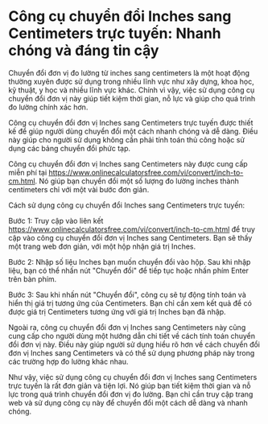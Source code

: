 Công cụ chuyển đổi Inches sang Centimeters trực tuyến: Nhanh chóng và đáng tin cậy
==================================================================================

Chuyển đổi đơn vị đo lường từ inches sang centimeters là một hoạt động thường xuyên được sử dụng trong nhiều lĩnh vực như xây dựng, khoa học, kỹ thuật, y học và nhiều lĩnh vực khác. Chính vì vậy, việc sử dụng công cụ chuyển đổi đơn vị này giúp tiết kiệm thời gian, nỗ lực và giúp cho quá trình đo lường chính xác hơn.

Công cụ chuyển đổi đơn vị Inches sang Centimeters trực tuyến được thiết kế để giúp người dùng chuyển đổi một cách nhanh chóng và dễ dàng. Điều này giúp cho người sử dụng không cần phải tính toán thủ công hoặc sử dụng các bảng chuyển đổi phức tạp.

Công cụ chuyển đổi đơn vị Inches sang Centimeters này được cung cấp miễn phí tại <https://www.onlinecalculatorsfree.com/vi/convert/inch-to-cm.html>. Nó giúp bạn chuyển đổi một số lượng đo lường inches thành centimeters chỉ với một vài bước đơn giản.

Cách sử dụng công cụ chuyển đổi Inches sang Centimeters trực tuyến:

Bước 1: Truy cập vào liên kết <https://www.onlinecalculatorsfree.com/vi/convert/inch-to-cm.html> để truy cập vào công cụ chuyển đổi đơn vị Inches sang Centimeters. Bạn sẽ thấy một trang web đơn giản, với một hộp nhận giá trị Inches.

Bước 2: Nhập số liệu Inches bạn muốn chuyển đổi vào hộp. Sau khi nhập liệu, bạn có thể nhấn nút "Chuyển đổi" để tiếp tục hoặc nhấn phím Enter trên bàn phím.

Bước 3: Sau khi nhấn nút "Chuyển đổi", công cụ sẽ tự động tính toán và hiển thị giá trị tương ứng của Centimeters. Bạn chỉ cần xem kết quả để có được giá trị Centimeters tương ứng với giá trị Inches bạn đã nhập.

Ngoài ra, công cụ chuyển đổi đơn vị Inches sang Centimeters này cũng cung cấp cho người dùng một hướng dẫn chi tiết về cách tính toán chuyển đổi đơn vị này. Điều này giúp người sử dụng hiểu rõ hơn về cách chuyển đổi đơn vị Inches sang Centimeters và có thể sử dụng phương pháp này trong các trường hợp đo lường khác nhau.

Như vậy, việc sử dụng công cụ chuyển đổi đơn vị Inches sang Centimeters trực tuyến là rất đơn giản và tiện lợi. Nó giúp bạn tiết kiệm thời gian và nỗ lực trong quá trình chuyển đổi đơn vị đo lường. Bạn chỉ cần truy cập trang web và sử dụng công cụ này để chuyển đổi một cách dễ dàng và nhanh chóng.